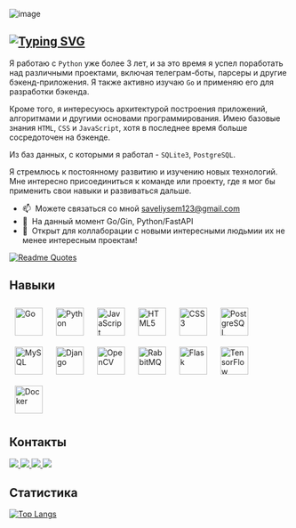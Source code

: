 ![image](https://github.com/Saveliy12/Saveliy12/assets/104260621/678f8a26-c8af-42bd-93a4-f56a8c6141fe)

[![Typing SVG](https://readme-typing-svg.herokuapp.com?font=Fira+Code&pause=1000&color=6900CE&random=false&width=435&lines=%D0%9D%D0%B0%D1%87%D0%B8%D0%BD%D0%B0%D1%8E%D1%89%D0%B8%D0%B9+%D0%B1%D1%8D%D0%BA%D0%B5%D0%BD%D0%B4%D0%B5%D1%80+%D0%BD%D0%B0+Go%2FPython)](https://git.io/typing-svg)
--------------------------------

Я работаю с `Python` уже более 3 лет, и за это время я успел поработать над различными проектами, включая телеграм-боты, парсеры и другие бэкенд-приложения. Я также активно изучаю `Go` и применяю его для разработки бэкенда. 

Кроме того, я интересуюсь архитектурой построения приложений, алгоритмами и другими основами программирования. Имею базовые знания `HTML`, `CSS` и `JavaScript`, хотя в последнее время больше сосредоточен на бэкенде. 

Из баз данных, с которыми я работал - `SQLite3`, `PostgreSQL`. 

Я стремлюсь к постоянному развитию и изучению новых технологий. Мне интересно присоединиться к команде или проекту, где я мог бы применить свои навыки и развиваться дальше.

* 📫  Можете связаться со мной [saveliysem123@gmail.com](mailto:saveliysem123@gmail.com)
* 🧠  На данный момент Go/Gin, Python/FastAPI
* 🤝  Открыт для коллаборации с новыми интересными людьмии их не менее интересным проектам!


[![Readme Quotes](https://quotes-github-readme.vercel.app/api?type=horizontal&theme=dark)](https://github.com/piyushsuthar/github-readme-quotes)

## Навыки  
<div align="left">  
<a href="https://go.dev/" target="_blank"><img style="margin: 10px" src="https://profilinator.rishav.dev/skills-assets/go-original.svg" alt="Go" height="50" /></a>
<a href="https://www.python.org/" target="_blank"><img style="margin: 10px" src="https://profilinator.rishav.dev/skills-assets/python-original.svg" alt="Python" height="50" /></a>  
<a href="https://www.javascript.com/" target="_blank"><img style="margin: 10px" src="https://profilinator.rishav.dev/skills-assets/javascript-original.svg" alt="JavaScript" height="50" /></a>
<a href="https://en.wikipedia.org/wiki/HTML5" target="_blank"><img style="margin: 10px" src="https://profilinator.rishav.dev/skills-assets/html5-original-wordmark.svg" alt="HTML5" height="50" /></a>
<a href="https://www.w3schools.com/css/" target="_blank"><img style="margin: 10px" src="https://profilinator.rishav.dev/skills-assets/css3-original-wordmark.svg" alt="CSS3" height="50" /></a>
<a href="https://www.postgresql.org/" target="_blank"><img style="margin: 10px" src="https://profilinator.rishav.dev/skills-assets/postgresql-original-wordmark.svg" alt="PostgreSQL" height="50" /></a>
<a href="https://www.mysql.com/" target="_blank"><img style="margin: 10px" src="https://profilinator.rishav.dev/skills-assets/mysql-original-wordmark.svg" alt="MySQL" height="50" /></a>  
<a href="https://www.djangoproject.com/" target="_blank"><img style="margin: 10px" src="https://profilinator.rishav.dev/skills-assets/django-original.svg" alt="Django" height="50" /></a>  
<a href="https://opencv.org/" target="_blank"><img style="margin: 10px" src="https://profilinator.rishav.dev/skills-assets/opencv-icon.svg" alt="OpenCV" height="50" /></a>  
<a href="https://www.rabbitmq.com/" target="_blank"><img style="margin: 10px" src="https://profilinator.rishav.dev/skills-assets/rabbitmq-icon.svg" alt="RabbitMQ" height="50" /></a>  
<a href="https://flask.palletsprojects.com/" target="_blank"><img style="margin: 10px" src="https://profilinator.rishav.dev/skills-assets/flask.png" alt="Flask" height="50" /></a>  
<a href="https://www.tensorflow.org/" target="_blank"><img style="margin: 10px" src="https://profilinator.rishav.dev/skills-assets/tensorflow-icon.svg" alt="TensorFlow" height="50" /></a>  
<a href="https://www.docker.com/" target="_blank"><img style="margin: 10px" src="https://profilinator.rishav.dev/skills-assets/docker-original-wordmark.svg" alt="Docker" height="50" /></a>  
</div>


## Контакты
<p align='left'>
  <a href="https://t.me/m/sRYXbGTjYTE6">
    <img src="https://img.shields.io/badge/Telegram-2CA5E0?style=for-the-badge&logo=telegram&logoColor=white"/>
  </a>

  <a href="https://www.github.com/Saveliy12">
    <img src="https://img.shields.io/badge/github-%23121011.svg?style=for-the-badge&logo=github&logoColor=white"/>
  </a>

  <a href="https://discord.com/users/save1iy">
    <img src="https://img.shields.io/badge/Discord-%235865F2.svg?style=for-the-badge&logo=discord&logoColor=white"/>
  </a>

  <a href="https://www.stackoverflow.com/users/20583375/save1iy">
    <img src="https://img.shields.io/badge/-Stackoverflow-FE7A16?style=for-the-badge&logo=stack-overflow&logoColor=white"/>
  </a>
</p>


## Статистика

[![Top Langs](https://github-readme-stats.vercel.app/api/top-langs/?username=Saveliy12&layout=donut)](https://github.com/anuraghazra/github-readme-stats)

